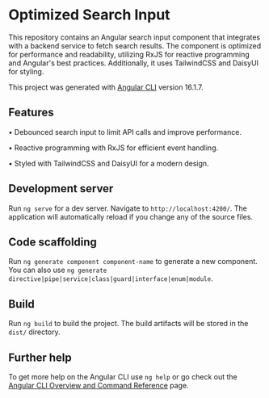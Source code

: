 # Optimized Search Input
This repository contains an Angular search input component that integrates with a backend service to fetch search results. The component is optimized for performance and readability, utilizing RxJS for reactive programming and Angular's best practices. Additionally, it uses TailwindCSS and DaisyUI for styling.

This project was generated with [Angular CLI](https://github.com/angular/angular-cli) version 16.1.7.

## Features

• Debounced search input to limit API calls and improve performance.

• Reactive programming with RxJS for efficient event handling.

• Styled with TailwindCSS and DaisyUI for a modern design.

## Development server

Run `ng serve` for a dev server. Navigate to `http://localhost:4200/`. The application will automatically reload if you change any of the source files.

## Code scaffolding

Run `ng generate component component-name` to generate a new component. You can also use `ng generate directive|pipe|service|class|guard|interface|enum|module`.

## Build

Run `ng build` to build the project. The build artifacts will be stored in the `dist/` directory.

## Further help

To get more help on the Angular CLI use `ng help` or go check out the [Angular CLI Overview and Command Reference](https://angular.io/cli) page.
